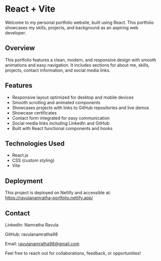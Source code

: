 # React + Vite


Welcome to my personal portfolio website, built using React. This portfolio showcases my skills, projects, and background as an aspiring web developer.

## Overview

This portfolio features a clean, modern, and responsive design with smooth animations and easy navigation. It includes sections for about me, skills, projects, contact information, and social media links.

## Features

- Responsive layout optimized for desktop and mobile devices  
- Smooth scrolling and animated components  
- Showcases projects with links to GitHub repositories and live demos
- Showcase certificates
- Contact form integrated for easy communication  
- Social media links including LinkedIn and GitHub  
- Built with React functional components and hooks  

## Technologies Used

- React.js  
- CSS (custom styling)  
- Vite

## Deployment
This project is deployed on Netlify and accessible at:
https://ravulanamratha-portfolio.netlify.app/

## Contact
LinkedIn: Namratha Ravula

GitHub: ravulanamratha98

Email: ravulanamratha98@gmail.com

Feel free to reach out for collaborations, feedback, or opportunities!

